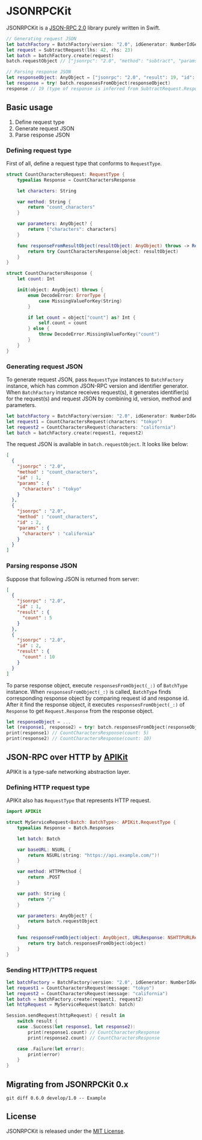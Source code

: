 # JSONRPCKit

JSONRPCKit is a [JSON-RPC 2.0](http://www.jsonrpc.org/specification) library purely written in Swift.

```swift
// Generating request JSON
let batchFactory = BatchFactory(version: "2.0", idGenerator: NumberIdGenerator())
let request = SubtractRequest(lhs: 42, rhs: 23)
let batch = batchFactory.create(request)
batch.requestObject // ["jsonrpc": "2.0", "method": "subtract", "params": [42, 23], "id": 1]

// Parsing response JSON
let responseObject: AnyObject = ["jsonrpc": "2.0", "result": 19, "id": 1]
let response = try! batch.responsesFromObject(responseObject)
response // 19 (type of response is inferred from SubtractRequest.Response)
```

## Basic usage

1. Define request type
2. Generate request JSON
3. Parse response JSON

### Defining request type

First of all, define a request type that conforms to `RequestType`.

```swift
struct CountCharactersRequest: RequestType {
    typealias Response = CountCharactersResponse

    let characters: String

    var method: String {
        return "count_characters"
    }

    var parameters: AnyObject? {
        return ["characters": characters]
    }

    func responseFromResultObject(resultObject: AnyObject) throws -> Response {
        return try CountCharactersResponse(object: resultObject)
    }
}

struct CountCharactersResponse {
    let count: Int

    init(object: AnyObject) throws {
        enum DecodeError: ErrorType {
            case MissingValueForKey(String)
        }

        if let count = object["count"] as? Int {
            self.count = count
        } else {
            throw DecodeError.MissingValueForKey("count")
        }
    }
}
```


### Generating request JSON

To generate request JSON, pass `RequestType` instances to `BatchFactory` instance, which has common JSON-RPC version and identifier generator.
When `BatchFactory` instance receives request(s), it generates identifier(s) for the request(s) and request JSON by combining id, version, method and parameters.

```swift
let batchFactory = BatchFactory(version: "2.0", idGenerator: NumberIdGenerator())
let request1 = CountCharactersRequest(characters: "tokyo")
let request2 = CountCharactersRequest(characters: "california")
let batch = batchFactory.create(request1, request2)
```

The request JSON is available in `batch.requestObject`. It looks like below:

```json
[
  {
    "jsonrpc" : "2.0",
    "method" : "count_characters",
    "id" : 1,
    "params" : {
      "characters" : "tokyo"
    }
  },
  {
    "jsonrpc" : "2.0",
    "method" : "count_characters",
    "id" : 2,
    "params" : {
      "characters" : "california"
    }
  }
]
```


### Parsing response JSON

Suppose that following JSON is returned from server:

```json
[
  {
    "jsonrpc" : "2.0",
    "id" : 1,
    "result" : {
      "count" : 5
    }
  },
  {
    "jsonrpc" : "2.0",
    "id" : 2,
    "result" : {
      "count" : 10
    }
  }
]
```

To parse response object, execute `responsesFromObject(_:)` of `BatchType` instance.
When `responsesFromObject(_:)` is called, `BatchType` finds corresponding response object by comparing request id and response id.
After it find the response object, it executes `responsesFromObject(_:)` of `Response` to get `Request.Response` from the response object.

```swift
let responseObject = ...
let (response1, response2) = try! batch.responsesFromObject(responseObject)
print(response1) // CountCharactersResponse(count: 5)
print(response2) // CountCharactersResponse(count: 10)
```

## JSON-RPC over HTTP by [APIKit](https://github.com/ishkawa/APIKit)

APIKit is a type-safe networking abstraction layer.

### Defining HTTP request type

APIKit also has `RequestType` that represents HTTP request.

```swift
import APIKit

struct MyServiceRequest<Batch: BatchType>: APIKit.RequestType {
    typealias Response = Batch.Responses

    let batch: Batch

    var baseURL: NSURL {
        return NSURL(string: "https://api.example.com/")!
    }

    var method: HTTPMethod {
        return .POST
    }

    var path: String {
        return "/"
    }

    var parameters: AnyObject? {
        return batch.requestObject
    }

    func responseFromObject(object: AnyObject, URLResponse: NSHTTPURLResponse) throws -> Response {
        return try batch.responsesFromObject(object)
    }
}
```

### Sending HTTP/HTTPS request

```swift
let batchFactory = BatchFactory(version: "2.0", idGenerator: NumberIdGenerator())
let request1 = CountCharactersRequest(message: "tokyo")
let request2 = CountCharactersRequest(message: "california")
let batch = batchFactory.create(request1, request2)
let httpRequest = MyServiceRequest(batch: batch)

Session.sendRequest(httpRequest) { result in
    switch result {
    case .Success(let response1, let response2):
        print(response1.count) // CountCharactersResponse
        print(response2.count) // CountCharactersResponse

    case .Failure(let error):
        print(error)
    }
}
```

## Migrating from JSONRPCKit 0.x

`git diff 0.6.0 develop/1.0 -- Example`

## License

JSONRPCKit is released under the [MIT License](LICENSE.md).
